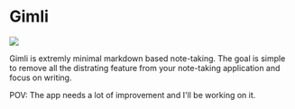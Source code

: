 # Gimli

![](https://preview.redd.it/e571idk17al41.png?width=640&crop=smart&auto=webp&s=24119648e7194bd5ced304428db5802b542a436b)

Gimli is extremly minimal markdown based note-taking. The goal is simple to remove all the distrating feature from your note-taking application and focus on writing.

POV: The app needs a lot of improvement and I'll be working on it.